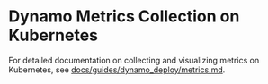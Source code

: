 # Dynamo Metrics Collection on Kubernetes

For detailed documentation on collecting and visualizing metrics on Kubernetes, see [docs/guides/dynamo_deploy/metrics.md](../../../docs/guides/dynamo_deploy/metrics.md).
